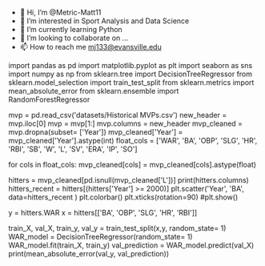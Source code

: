 - 👋 Hi, I’m @Metric-Matt11
- 👀 I’m interested in Sport Analysis and Data Science
- 🌱 I’m currently learning Python
- 💞️ I’m looking to collaborate on ...
- 📫 How to reach me mj133@evansville.edu

<!---
Metric-Matt11/Metric-Matt11 is a ✨ special ✨ repository because its `README.md` (this file) appears on your GitHub profile.
You can click the Preview link to take a look at your changes.
--->

import pandas as pd
import matplotlib.pyplot as plt
import seaborn as sns
import numpy as np
from sklearn.tree import DecisionTreeRegressor
from sklearn.model_selection import train_test_split
from sklearn.metrics import mean_absolute_error
from sklearn.ensemble import RandomForestRegressor

mvp = pd.read_csv('datasets/Historical MVPs.csv')
new_header = mvp.iloc[0]
mvp = mvp[1:]
mvp.columns = new_header
mvp_cleaned = mvp.dropna(subset= ['Year'])
mvp_cleaned['Year'] = mvp_cleaned['Year'].astype(int)
float_cols = ['WAR', 'BA', 'OBP', 'SLG', 'HR', 'RBI', 'SB', 'W', 'L', 'SV', 'ERA', 'IP', 'SO']

for cols in float_cols:
    mvp_cleaned[cols] = mvp_cleaned[cols].astype(float)

hitters = mvp_cleaned[pd.isnull(mvp_cleaned['L'])]
print(hitters.columns)
hitters_recent = hitters[(hitters['Year'] >= 2000)]
plt.scatter('Year', 'BA', data=hitters_recent )
plt.colorbar()
plt.xticks(rotation=90)
#plt.show()

y = hitters.WAR
x = hitters[['BA', 'OBP', 'SLG', 'HR', 'RBI']]

train_X, val_X, train_y, val_y = train_test_split(x,y, random_state= 1)
WAR_model = DecisionTreeRegressor(random_state= 1)
WAR_model.fit(train_X, train_y)
val_prediction = WAR_model.predict(val_X)
print(mean_absolute_error(val_y, val_prediction))
